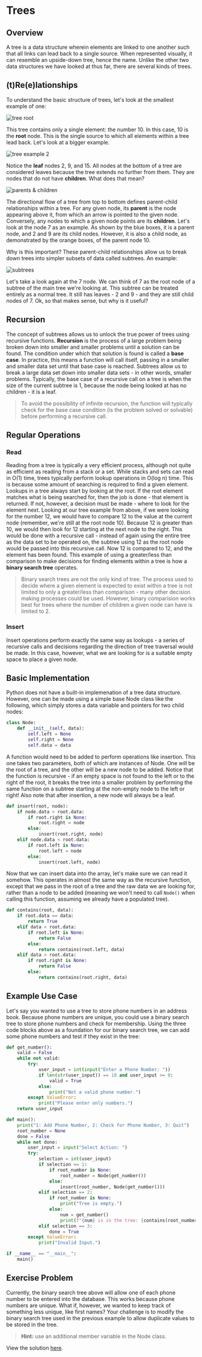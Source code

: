 # Trees

## Overview

A tree is a data structure wherein elements are linked to one another such that all links can lead back to a single source. When represented visually, it can resemble an upside-down tree, hence the name. Unlike the other two data structures we have looked at thus far, there are several kinds of trees.

## (t)Re(e)lationships

To understand the basic structure of trees, let's look at the smallest example of one:

![tree root](images/tree_root_2.png)

This tree contains only a single element: the number 10. In this case, 10 is the **root** node. This is the single source to which all elements within a tree lead back. Let's look at a bigger example.

![tree example 2](images/tree_root_leaves.png)

Notice the **leaf** nodes 2, 9, and 15. All nodes at the bottom of a tree are considered leaves because the tree extends no further from them. They are nodes that do not have **children**. What does that mean?

![parents & children](images/tree_parent_child.png)

The directional flow of a tree from top to bottom defines parent-child relationships within a tree. For any given node, its **parent** is the node appearing above it, from which an arrow is pointed to the given node. Conversely, any nodes to which a given node points are its **children**. Let's look at the node 7 as an example. As shown by the blue boxes, it is a parent node, and 2 and 9 are its child nodes. However, it is also a child node, as demonstrated by the orange boxes, of the parent node 10.

Why is this important? These parent-child relationships allow us to break down trees into simpler subsets of data called subtrees. An example:

![subtrees](images/tree_main_and_sub.png)

Let's take a look again at the 7 node. We can think of 7 as the root node of a subtree of the main tree we're looking at. This subtree can be treated entirely as a normal tree. It still has leaves - 2 and 9 - and they are still child nodes of 7. Ok, so that makes sense, but why is it useful?

## Recursion

The concept of subtrees allows us to unlock the true power of trees using recursive functions. **Recursion** is the process of a large problem being broken down into smaller and smaller problems until a solution can be found. The condition under which that solution is found is called a **base case**. In practice, this means a function will call itself, passing in a smaller and smaller data set until that base case is reached. Subtrees allow us to break a large data set down into smaller data sets - in other words, smaller problems. Typically, the base case of a recursive call on a tree is when the size of the current subtree is 1, because the node being looked at has no children - it is a leaf.

>To avoid the possibility of infinite recursion, the function will typically check for the base case condition (is the problem solved or solvable) before performing a recursive call.

## Regular Operations


### Read

Reading from a tree is typically a very efficient process, although not quite as efficient as reading from a stack or a set. While stacks and sets can read in O(1) time, trees typically perform lookup operations in O(log n) time. This is because some amount of searching is required to find a given element. Lookups in a tree always start by looking at the root. If the root element matches what is being searched for, then the job is done - that element is returned. If not, however, a decision must be made - where to look for the element next. Looking at our tree example from above, if we were looking for the number 12, we would have to compare 12 to the value at the current node (remember, we're still at the root node 10). Because 12 is greater than 10, we would then look for 12 starting at the next node to the right. This would be done with a recursive call - instead of again using the entire tree as the data set to be operated on, the subtree using 12 as the root node would be passed into this recursive call. Now 12 is compared to 12, and the element has been found. This example of using a greater/less than comparison to make decisions for finding elements within a tree is how a **binary search tree** operates.

>Binary search trees are not the only kind of tree. The process used to decide where a given element is expected to exist within a tree is not limited to only a greater/less than comparison - many other decision making processes could be used. However, binary comparision works best for trees where the number of children a given node can have is limited to 2.

### Insert

Insert operations perform exactly the same way as lookups - a series of recursive calls and decisions regarding the direction of tree traversal would be made. In this case, however, what we are looking for is a suitable empty space to place a given node.

<!-- ### Update -->

<!-- ### Delete -->

## Basic Implementation

Python does not have a built-in implemenation of a tree data structure. However, one can be made using a simple base Node class like the following, which simply stores a data variable and pointers for two child nodes:

```python
class Node:
    def __init__(self, data):
        self.left = None
        self.right = None
        self.data = data
```

A function would need to be added to perform operations like insertion. This one takes two parameters, both of which are instances of Node. One will be the root of a tree, and the other will be a new node to be added. Notice that the function is recursive - if an empty space is not found to the left or to the right of the root, it breaks the tree into a smaller problem by performing the same function on a subtree starting at the non-empty node to the left or right! Also note that after insertion, a new node will always be a leaf.

```python
def insert(root, node):
    if node.data > root.data:
        if root.right is None:
            root.right = node
        else:
            insert(root.right, node)
    elif node.data < root.data:
        if root.left is None:
            root.left = node
        else:
            insert(root.left, node)
```

Now that we can insert data into the array, let's make sure we can read it somehow. This operates in almost the same way as the recursive function, except that we pass in the root of a tree and the raw data we are looking for, rather than a node to be added (meaning we won't need to call `Node()` when calling this function, assuming we already have a populated tree).

```python
def contains(root, data):
    if root.data == data:
        return True
    elif data < root.data:
        if root.left is None:
            return False
        else:
            return contains(root.left, data)
    elif data > root.data:
        if root.right is None:
            return False
        else:
            return contains(root.right, data)
```

## Example Use Case

Let's say you wanted to use a tree to store phone numbers in an address book. Because phone numbers are unique, you could use a binary search tree to store phone numbers and check for membership. Using the three code blocks above as a foundation for our binary search tree, we can add some phone numbers and test if they exist in the tree:

```python
def get_number():
    valid = False
    while not valid:
        try:
            user_input = int(input("Enter a Phone Number: "))
            if len(str(user_input)) == 10 and user_input >= 0:
                valid = True
            else:
                print("Not a valid phone number.")
        except ValueError:
            print("Please enter only numbers.")
    return user_input

def main():
    print("1: Add Phone Number, 2: Check for Phone Number, 3: Quit")
    root_number = None
    done = False
    while not done:
        user_input = input("Select Action: ")
        try:
            selection = int(user_input)
            if selection == 1:
                if root_number is None:
                    root_number = Node(get_number())
                else:
                    insert(root_number, Node(get_number()))
            elif selection == 2:
                if root_number is None:
                    print("Tree is empty.")
                else:
                    num = get_number()
                    print(f"{num} is in the tree: {contains(root_number, num)}")
            elif selection == 3: 
                done = True
        except ValueError:
            print("Invalid Input.")

if __name__ == "__main__":    
    main()
```

## Exercise Problem

Currently, the binary search tree above will allow one of each phone number to be entered into the database. This works because phone numbers are unique. What if, however, we wanted to keep track of something less unique, like first names? Your challenge is to modify the binary search tree used in the previous example to allow duplicate values to be stored in the tree.

>**Hint:** use an additional member variable in the Node class.

View the solution [here](code/3-solution.py).
